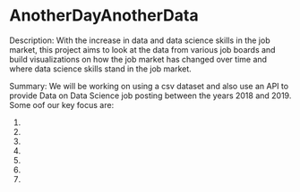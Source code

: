 # AnotherDayAnotherData
Description:
With the increase in data and data science skills in the job market, this project aims to look at the data from various job boards and build visualizations on how the job market has changed over time and where data science skills stand in the job market.

Summary: 
We will be working on using a csv dataset and also use an API to provide Data on Data Science job posting between the years 2018 and 2019. Some oof our key focus are: 

1. 
2.
3.
4.
5.
6.
7.
